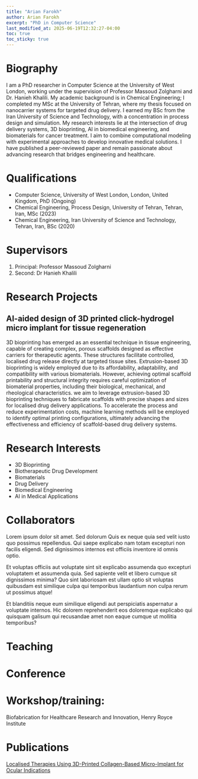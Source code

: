```yaml
---
title: "Arian Farokh"
author: Arian Farokh
excerpt: "PhD in Computer Science"
last_modified_at: 2025-06-19T12:32:27-04:00
toc: true
toc_sticky: true
---
```



# Biography

I am a PhD researcher in Computer Science at the University of West London, working under the supervision of Professor Massoud Zolgharni and Dr. Hanieh Khalili. My academic background is in Chemical Engineering; I completed my MSc at the University of Tehran, where my thesis focused on nanocarrier systems for targeted drug delivery. I earned my BSc from the Iran University of Science and Technology, with a concentration in process design and simulation. My research interests lie at the intersection of drug delivery systems, 3D bioprinting, AI in biomedical engineering, and biomaterials for cancer treatment. I aim to combine computational modeling with experimental approaches to develop innovative medical solutions. I have published a peer-reviewed paper and remain passionate about advancing research that bridges engineering and healthcare.

# Qualifications 
- Computer Science, University of West London, London, United Kingdom, PhD (Ongoing)
- Chemical Engineering, Process Design, University of Tehran, Tehran, Iran, MSc (2023)
- Chemical Engineering, Iran University of Science and Technology, Tehran, Iran, BSc  (2020)

# Supervisors 
1. Principal: Professor Massoud Zolgharni
1. Second: Dr Hanieh Khalili

# Research Projects

## AI-aided design of 3D printed click-hydrogel micro implant for tissue regeneration

3D bioprinting has emerged as an essential technique in tissue engineering, capable of creating complex, porous scaffolds designed as effective carriers for therapeutic agents. These structures facilitate controlled, localised drug release directly at targeted tissue sites. Extrusion-based 3D bioprinting is widely employed due to its affordability, adaptability, and compatibility with various biomaterials. However, achieving optimal scaffold printability and structural integrity requires careful optimization of biomaterial properties, including their biological, mechanical, and rheological characteristics.
we aim to leverage extrusion-based 3D bioprinting techniques to fabricate scaffolds with precise shapes and sizes for localised drug delivery applications. To accelerate the process and reduce experimentation costs, machine learning methods will be employed to identify optimal printing configurations, ultimately advancing the effectiveness and efficiency of scaffold-based drug delivery systems.

# Research Interests
- 3D Bioprinting
- Biotherapeutic Drug Development
- Biomaterials
- Drug Delivery
- Biomedical Engineering
- AI in Medical Applications

# Collaborators



Lorem ipsum dolor sit amet. Sed dolorum Quis ex neque quia sed velit iusto quo possimus repellendus. Qui saepe explicabo nam totam excepturi non facilis eligendi. Sed dignissimos internos est officiis inventore id omnis optio.

Et voluptas officiis aut voluptate sint sit explicabo assumenda quo excepturi voluptatem et assumenda quia. Sed sapiente velit et libero cumque sit dignissimos minima? Quo sint laboriosam est ullam optio sit voluptas quibusdam est similique culpa qui temporibus laudantium non culpa rerum ut possimus atque!

Et blanditiis neque eum similique eligendi aut perspiciatis aspernatur a voluptate internos. Hic dolorem reprehenderit eos doloremque explicabo qui quisquam galisum qui recusandae amet non eaque cumque ut mollitia temporibus?



# Teaching

# Conference

# Workshop/training: 
Biofabrication for Healthcare Research and Innovation, Henry Royce Institute


# Publications
[Localised Therapies Using 3D-Printed Collagen-Based Micro-Implant for Ocular Indications](https://doi.org/10.1002/mame.202400236)
